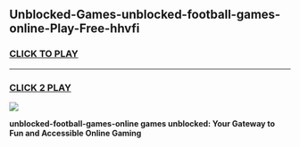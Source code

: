 
## Unblocked-Games-unblocked-football-games-online-Play-Free-hhvfi
<h3>
<a href="https://premium76.site?title=unblocked-football-games-online&ref=15A">CLICK TO PLAY</a></h3>
<hr>

<h3>
<a href="https://premium76.site?title=unblocked-football-games-online&ref=15A">CLICK 2 PLAY</a>
  
</h3>

<a href="https://premium76.site?title=unblocked-football-games-online&ref=15A"><img src="https://clearcache.store/games.png"></a>


**unblocked-football-games-online games unblocked: Your Gateway to Fun and Accessible Online Gaming**
